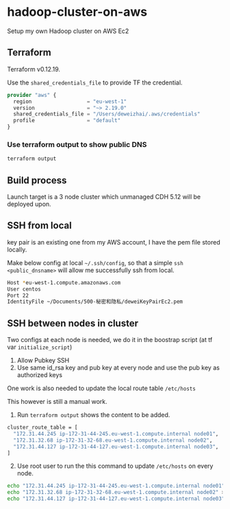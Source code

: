 # hadoop-cluster-on-aws

Setup my own Hadoop cluster on AWS Ec2

## Terraform

Terraform v0.12.19.

Use the `shared_credentials_file` to provide TF the credential.

```terraform
provider "aws" {
  region                  = "eu-west-1"
  version                 = "~> 2.19.0"
  shared_credentials_file = "/Users/deweizhai/.aws/credentials"
  profile                 = "default"
}
```

### Use terraform output to show public DNS

```bash
terraform output
```

## Build process

Launch target is a 3 node cluster which unmanaged CDH 5.12 will be deployed upon.

## SSH from local

key pair is an existing one from my AWS account, I have the pem file stored locally.

Make below config at local `~/.ssh/config`, so that a simple `ssh <public_dnsname>` will allow me successfully ssh from local.

```bash
Host *eu-west-1.compute.amazonaws.com
User centos
Port 22
IdentityFile ~/Documents/500-秘密和隐私/deweiKeyPairEc2.pem
```

## SSH between nodes in cluster

Two configs at each node is needed, we do it in the boostrap script (at tf var `initialize_script`)

1. Allow Pubkey SSH
2. Use same id_rsa key and pub key at every node and use the pub key as authorized keys

One work is also needed to update the local route table `/etc/hosts`


This however is still a manual work.

1. Run `terraform output` shows the content to be added.

```bash
cluster_route_table = [
  "172.31.44.245 ip-172-31-44-245.eu-west-1.compute.internal node01",
  "172.31.32.68 ip-172-31-32-68.eu-west-1.compute.internal node02",
  "172.31.44.127 ip-172-31-44-127.eu-west-1.compute.internal node03",
]
```

2. Use root user to run the this command to update `/etc/hosts` on every node.

```bash
echo "172.31.44.245 ip-172-31-44-245.eu-west-1.compute.internal node01" >> /etc/hosts
echo "172.31.32.68 ip-172-31-32-68.eu-west-1.compute.internal node02" >> /etc/hosts
echo "172.31.44.127 ip-172-31-44-127.eu-west-1.compute.internal node03" >> /etc/hosts
```
